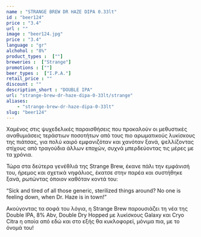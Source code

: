 ```yaml
---
name : "STRANGE BREW DR HAZE DIPA 0.33lt"
id : "beer124"
price : "3.4"
url : ""
image : "beer124.jpg"
price : "3.4"
language : "gr"
alchohol : "8%"
product_types :  [""]
breweries :  ["Strange"]
promotions : [""]
beer_types :  ["I.P.A."]
retail_price : ""
discount : ""
description_short : "DOUBLE IPA"
url: "strange-brew-dr-haze-dipa-0-33lt/strange"
aliases: 
    - "strange-brew-dr-haze-dipa-0-33lt"
slug: "beer124"
---
```


Χαμένος στις ψυχεδελικές παραισθήσεις που προκαλούν οι μεθυστικές αναθυμιάσεις τεράστιων ποσοτήτων από τους πιο αρωματικούς λυκίσκους της πιάτσας, για πολύ καιρό εμφανιζόταν και χανόταν ξανά, ψελλίζοντας στίχους από τραγούδια άλλων εποχών, συχνά μπερδεύοντας τις μέρες με τα χρόνια.

Τώρα στα δεύτερα γενέθλιά της Strange Brew, έκανε πάλι την εμφάνισή του, ήρεμος και σχετικά νηφάλιος, έκατσε στην παρέα και συστήθηκε ξανά, ρωτώντας όποιον καθόταν κοντά του:

“Sick and tired of all those generic, sterilized things around? No one is feeling down, when Dr. Haze is in town!”

Ακούγοντας τα σοφά του λόγια, η Strange Brew παρουσιάζει τη νέα της Double IPA, 8% Abv, Double Dry Hopped με λυκίσκους Galaxy και Cryo Citra η οποία από εδώ και στο εξής θα κυκλοφορεί, μόνιμα πια, με το όνομά του!